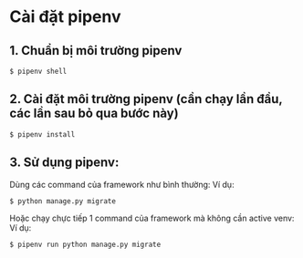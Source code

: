 # Cài đặt pipenv

## 1. Chuẩn bị môi trường pipenv

```
$ pipenv shell
```

## 2. Cài đặt môi trường pipenv (cần chạy lần đầu, các lần sau bỏ qua bước này)

```
$ pipenv install
```

## 3. Sử dụng pipenv:

Dùng các command của framework như bình thường:
Ví dụ:

```
$ python manage.py migrate
```

Hoặc chạy chực tiếp 1 command của framework mà không cần active venv:
Ví dụ:

```
$ pipenv run python manage.py migrate
```
